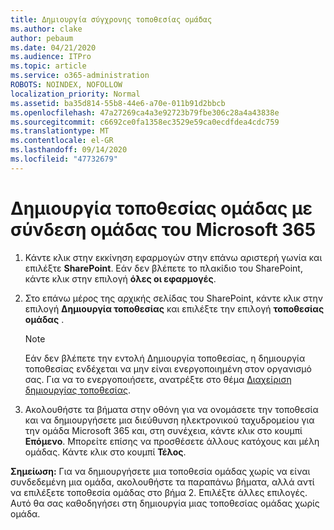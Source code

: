 ```yaml
---
title: Δημιουργία σύγχρονης τοποθεσίας ομάδας
ms.author: clake
author: pebaum
ms.date: 04/21/2020
ms.audience: ITPro
ms.topic: article
ms.service: o365-administration
ROBOTS: NOINDEX, NOFOLLOW
localization_priority: Normal
ms.assetid: ba35d814-55b8-44e6-a70e-011b91d2bbcb
ms.openlocfilehash: 47a27269ca4a3e92723b79fbe306c28a4a43838e
ms.sourcegitcommit: c6692ce0fa1358ec3529e59ca0ecdfdea4cdc759
ms.translationtype: MT
ms.contentlocale: el-GR
ms.lasthandoff: 09/14/2020
ms.locfileid: "47732679"
---
```

# <a name="create-a-microsoft-365-group-connected-team-site"></a>Δημιουργία τοποθεσίας ομάδας με σύνδεση ομάδας του Microsoft 365

1. Κάντε κλικ στην εκκίνηση εφαρμογών στην επάνω αριστερή γωνία και επιλέξτε **SharePoint**. Εάν δεν βλέπετε το πλακίδιο του SharePoint, κάντε κλικ στην επιλογή **όλες οι εφαρμογές**.
    
2. Στο επάνω μέρος της αρχικής σελίδας του SharePoint, κάντε κλικ στην επιλογή **Δημιουργία τοποθεσίας** και επιλέξτε την επιλογή **τοποθεσίας ομάδας** . 
    
    > [!NOTE]
    > Εάν δεν βλέπετε την εντολή Δημιουργία τοποθεσίας, η δημιουργία τοποθεσίας ενδέχεται να μην είναι ενεργοποιημένη στον οργανισμό σας. Για να το ενεργοποιήσετε, ανατρέξτε στο θέμα [Διαχείριση δημιουργίας τοποθεσίας](https://go.microsoft.com/fwlink/?linkid=2009644). 
  
3. Ακολουθήστε τα βήματα στην οθόνη για να ονομάσετε την τοποθεσία και να δημιουργήσετε μια διεύθυνση ηλεκτρονικού ταχυδρομείου για την ομάδα Microsoft 365 και, στη συνέχεια, κάντε κλικ στο κουμπί **Επόμενο**. Μπορείτε επίσης να προσθέσετε άλλους κατόχους και μέλη ομάδας. Κάντε κλικ στο κουμπί **Τέλος**.
  
 **Σημείωση:** Για να δημιουργήσετε μια τοποθεσία ομάδας χωρίς να είναι συνδεδεμένη μια ομάδα, ακολουθήστε τα παραπάνω βήματα, αλλά αντί να επιλέξετε τοποθεσία ομάδας στο βήμα 2. Επιλέξτε άλλες επιλογές. Αυτό θα σας καθοδηγήσει στη δημιουργία μιας τοποθεσίας ομάδας χωρίς ομάδα. 
    

